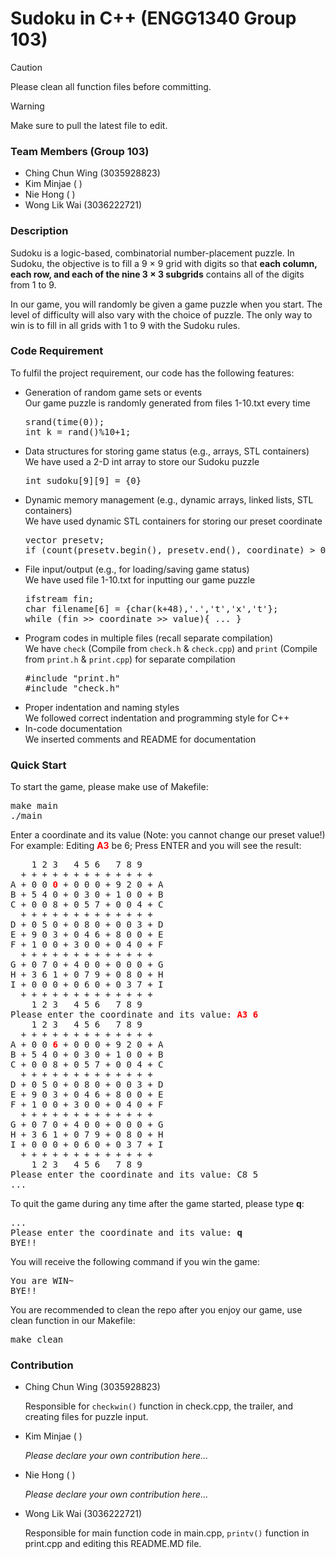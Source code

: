 # Sudoku in C++ (ENGG1340 Group 103)
> [!Caution]
> Please clean all function files before committing.

> [!Warning]
> Make sure to pull the latest file to edit.

<h3>Team Members (Group 103)</h3>
<ul><li>Ching Chun Wing (3035928823)</li>
<li>Kim Minjae ( )</li>
<li>Nie Hong ( )</li>
<li>Wong Lik Wai (3036222721)</li>
</ul>

<h3>Description</h3>
<p>Sudoku is a logic-based, combinatorial number-placement puzzle. In Sudoku, the objective is to fill a 9 × 9 grid with digits so that <b>each column, each row, and each of the nine 3 × 3 subgrids</b> contains all of the digits from 1 to 9.</p>
<p>In our game, you will randomly be given a game puzzle when you start. The level of difficulty will also vary with the choice of puzzle. The only way to win is to fill in all grids with 1 to 9 with the Sudoku rules.</p>
  
<h3>Code Requirement</h3>
<p>To fulfil the project requirement, our code has the following features:
<ul><li>Generation of random game sets or events<br>
  Our game puzzle is randomly generated from files 1-10.txt every time<br>
    <pre>srand(time(0));<br>int k = rand()%10+1;</pre></li>
</li>
  <li>Data structures for storing game status (e.g., arrays, STL containers)<br>
    We have used a 2-D int array to store our Sudoku puzzle<br>
    <pre>int sudoku[9][9] = {0}</pre></li>
  <li>Dynamic memory management (e.g., dynamic arrays, linked lists, STL containers)
  <br>
    We have used dynamic STL containers for storing our preset coordinate<br>
    <pre>vector<string> presetv;<br>if (count(presetv.begin(), presetv.end(), coordinate) > 0){ ... }</pre></li>
  <li>File input/output (e.g., for loading/saving game status)<br>
    We have used file 1-10.txt for inputting our game puzzle<br>
    <pre>ifstream fin;<br>char filename[6] = {char(k+48),'.','t','x','t'};<br>while (fin >> coordinate >> value){ ... }</pre></li>
  <li>Program codes in multiple files (recall separate compilation)<br>
    We have <code>check</code> (Compile from <code>check.h</code> & <code>check.cpp</code>) and <code>print</code> (Compile from <code>print.h</code> & <code>print.cpp</code>) for separate compilation<br>
    <pre>#include "print.h"<br>#include "check.h"
</pre></li></li>
  <li>Proper indentation and naming styles<br>We followed correct indentation and programming style for C++</li>
  <li>In-code documentation<br>We inserted comments and README for documentation</li>
</p></ul>

<h3>Quick Start</h3>
<p>To start the game, please make use of Makefile:
<pre>make main<br>./main</pre>
</p>
<p>Enter a coordinate and its value (Note: you cannot change our preset value!)<br>For example: Editing <b style="color: red">A3</b> be 6; Press ENTER and you will see the result:
<pre>    1 2 3   4 5 6   7 8 9
  + + + + + + + + + + + + +
A + 0 0 <b style="color: red">0</b> + 0 0 0 + 9 2 0 + A
B + 5 4 0 + 0 3 0 + 1 0 0 + B
C + 0 0 8 + 0 5 7 + 0 0 4 + C
  + + + + + + + + + + + + +
D + 0 5 0 + 0 8 0 + 0 0 3 + D
E + 9 0 3 + 0 4 6 + 8 0 0 + E
F + 1 0 0 + 3 0 0 + 0 4 0 + F
  + + + + + + + + + + + + +
G + 0 7 0 + 4 0 0 + 0 0 0 + G
H + 3 6 1 + 0 7 9 + 0 8 0 + H
I + 0 0 0 + 0 6 0 + 0 3 7 + I
  + + + + + + + + + + + + +
    1 2 3   4 5 6   7 8 9
Please enter the coordinate and its value: <b style="color: red">A3 6</b>
    1 2 3   4 5 6   7 8 9
  + + + + + + + + + + + + +
A + 0 0 <b style="color: red">6</b> + 0 0 0 + 9 2 0 + A
B + 5 4 0 + 0 3 0 + 1 0 0 + B
C + 0 0 8 + 0 5 7 + 0 0 4 + C
  + + + + + + + + + + + + +
D + 0 5 0 + 0 8 0 + 0 0 3 + D
E + 9 0 3 + 0 4 6 + 8 0 0 + E
F + 1 0 0 + 3 0 0 + 0 4 0 + F
  + + + + + + + + + + + + +
G + 0 7 0 + 4 0 0 + 0 0 0 + G
H + 3 6 1 + 0 7 9 + 0 8 0 + H
I + 0 0 0 + 0 6 0 + 0 3 7 + I
  + + + + + + + + + + + + +
    1 2 3   4 5 6   7 8 9
Please enter the coordinate and its value: C8 5
...</pre>
</p>
<p>To quit the game during any time after the game started, please type <b>q</b>:
<pre>...
Please enter the coordinate and its value: <b>q</b>
BYE!!</pre>
</p>
<p>You will receive the following command if you win the game:
<pre>You are WIN~
BYE!!</pre>
</p>
<p>You are recommended to clean the repo after you enjoy our game, use clean function in our Makefile:
<pre>make clean</pre>
</p>

<h3>Contribution</h3>
<ul><li>Ching Chun Wing (3035928823)
<p>Responsible for <code>checkwin()</code> function in check.cpp, the trailer, and creating files for puzzle input.</p></li>
<li>Kim Minjae ( )
<p><i>Please declare your own contribution here...</i></p></li>
<li>Nie Hong ( )
<p><i>Please declare your own contribution here...</i></p></li>
<li>Wong Lik Wai (3036222721)
<p>Responsible for main function code in main.cpp, <code>printv()</code> function in print.cpp and editing this README.MD file.</p></li>
